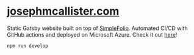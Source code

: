 # [josephmcallister.com](https://www.josephmcallister.com)

Static Gatsby website built on top of [SimpleFolio](https://github.com/cobidev/gatsby-simplefolio). Automated CI/CD with GitHub actions and deployed on Microsoft Azure. Check it out [here](https://www.josephmcallister.com)!

`npm run develop`